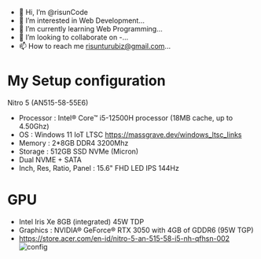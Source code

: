 - 👋 Hi, I’m @risunCode
- 👀 I’m interested in Web Development...
- 🌱 I’m currently learning Web Programming...
- 💞️ I’m looking to collaborate on -...
- 📫 How to reach me risunturubiz@gmail.com...

# My Setup configuration
Nitro 5 (AN515-58-55E6)
- Processor : Intel® Core™ i5-12500H processor (18MB cache, up to 4.50Ghz) 
- OS : Windows 11 IoT LTSC https://massgrave.dev/windows_ltsc_links
- Memory : 2*8GB DDR4 3200Mhz
- Storage : 512GB SSD NVMe (Micron)
- Dual NVME + SATA
- Inch, Res, Ratio, Panel : 15.6" FHD LED IPS 144Hz

# GPU
- Intel Iris Xe 8GB (integrated) 45W TDP
- Graphics : NVIDIA® GeForce® RTX 3050 with 4GB of GDDR6 (95W TGP)
- https://store.acer.com/en-id/nitro-5-an-515-58-i5-nh-qfhsn-002
![config](https://github.com/risunCode/risunCode/assets/155391863/c96559c4-30ba-4841-a1c0-b0fc8869c1cf)

<!---
DindaLuka/DindaLuka is a ✨ special ✨ repository because its `README.md` (this file) appears on your GitHub profile.
You can click the Preview link to take a look at your changes.
--->
